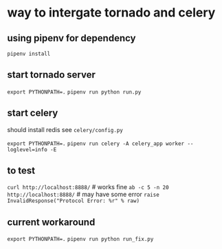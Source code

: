 # way to intergate tornado and celery

## using pipenv for dependency

`pipenv install`

## start tornado server
`export PYTHONPATH=.`
`pipenv run python run.py`

## start celery

should install redis see  `celery/config.py`

`export PYTHONPATH=.`
`pipenv run celery -A celery_app worker --loglevel=info -E`


## to test 

`curl http://localhost:8888/` # works fine
`ab -c 5 -n 20 http://localhost:8888/` # may have some error `raise InvalidResponse("Protocol Error: %r" % raw)`

## current workaround

`export PYTHONPATH=.`
`pipenv run python run_fix.py`